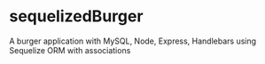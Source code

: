 # sequelizedBurger
A burger application with MySQL, Node, Express, Handlebars using Sequelize ORM with associations
